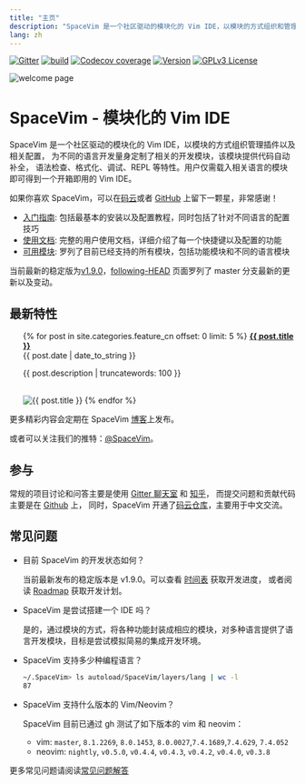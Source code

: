```yaml
---
title: "主页"
description: "SpaceVim 是一个社区驱动的模块化的 Vim IDE，以模块的方式组织和管理插件，提高 Vim 环境配置效率。"
lang: zh
---
```


[![Gitter](https://img.shields.io/gitter/room/SpaceVim/SpaceVim?color=%2364CEAA)](https://gitter.im/SpaceVim/cn)
[![build](https://img.shields.io/github/workflow/status/SpaceVim/SpaceVim/test)](https://github.com/SpaceVim/SpaceVim/actions/workflows/check.yml?query=branch%3Amaster)
[![Codecov coverage](https://img.shields.io/codecov/c/github/SpaceVim/SpaceVim.svg)](https://codecov.io/gh/SpaceVim/SpaceVim)
[![Version](https://img.shields.io/badge/version-2.0.0--dev-8700FF.svg)](https://github.com/SpaceVim/SpaceVim/releases)
[![GPLv3 License](https://img.shields.io/badge/license-GPLv3-blue.svg)](https://github.com/SpaceVim/SpaceVim/blob/master/LICENSE)

![welcome page](https://user-images.githubusercontent.com/13142418/148374827-5f7aeaaa-e69b-441e-b872-408b47f4da04.png)

# SpaceVim - 模块化的 Vim IDE

SpaceVim 是一个社区驱动的模块化的 Vim IDE，以模块的方式组织管理插件以及相关配置，
为不同的语言开发量身定制了相关的开发模块，该模块提供代码自动补全，
语法检查、格式化、调试、REPL 等特性。用户仅需载入相关语言的模块即可得到一个开箱即用的 Vim IDE。

如果你喜欢 SpaceVim，可以在[码云](https://gitee.com/spacevim/SpaceVim)或者
[GitHub](https://github.com/SpaceVim/SpaceVim/) 上留下一颗星，非常感谢！

- [入门指南](quick-start-guide/): 包括最基本的安装以及配置教程，同时包括了针对不同语言的配置技巧
- [使用文档](documentation/): 完整的用户使用文档，详细介绍了每一个快捷键以及配置的功能
- [可用模块](layers/): 罗列了目前已经支持的所有模块，包括功能模块和不同的语言模块

当前最新的稳定版为[v1.9.0](https://spacevim.org/SpaceVim-release-v1.9.0/)，[following-HEAD](https://github.com/SpaceVim/SpaceVim/wiki/Following-HEAD) 页面罗列了
master 分支最新的更新以及变动。

## 最新特性

<ul>
    {% for post in site.categories.feature_cn offset: 0 limit: 5  %}
               <strong><a href="{{ post.url }}">{{ post.title }}</a></strong>
               <br>
               <span class="post-date">{{ post.date | date_to_string }}</span>
               <p>{{ post.description | truncatewords: 100 }}</p>
               <br>
               <img alt="{{ post.title }}" src="{{ post.image }}">
    {% endfor %}
</ul>

更多精彩内容会定期在 SpaceVim [博客](blog/)上发布。

或者可以关注我们的推特：[@SpaceVim](https://twitter.com/SpaceVim)。

## 参与

常规的项目讨论和问答主要是使用 [Gitter 聊天室](https://gitter.im/SpaceVim/cn) 和 [知乎](https://www.zhihu.com/topic/20168681/hot)，
而提交问题和贡献代码主要是在 [Github](https://github.com/SpaceVim/SpaceVim) 上，
同时，SpaceVim 开通了[码云仓库](https://gitee.com/spacevim/SpaceVim)，主要用于中文交流。

## 常见问题

- 目前 SpaceVim 的开发状态如何？

  当前最新发布的稳定版本是 v1.9.0。可以查看 [时间表](https://github.com/SpaceVim/SpaceVim/milestones) 获取开发进度，
  或者阅读 [Roadmap](roadmap/) 获取开发计划。

- SpaceVim 是尝试搭建一个 IDE 吗？

  是的，通过模块的方式，将各种功能封装成相应的模块，对多种语言提供了语言开发模块，目标是尝试模拟简易的集成开发环境。

- SpaceVim 支持多少种编程语言？

  ```sh
  ~/.SpaceVim> ls autoload/SpaceVim/layers/lang | wc -l
  87
  ```

- SpaceVim 支持什么版本的 Vim/Neovim？

  SpaceVim 目前已通过 gh 测试了如下版本的 vim 和 neovim：

  - vim: `master`, `8.1.2269`, `8.0.1453`, `8.0.0027`,`7.4.1689`,`7.4.629`, `7.4.052`
  - neovim: `nightly`, `v0.5.0`, `v0.4.4`, `v0.4.3`, `v0.4.2`, `v0.4.0`, `v0.3.8`

更多常见问题请阅读[常见问题解答](faq/)

<!-- vim:set nowrap: -->
